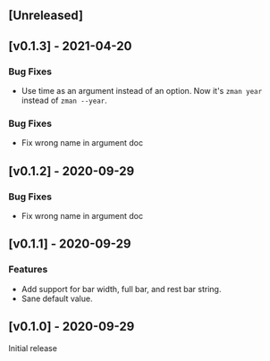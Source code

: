 ## [Unreleased]


## [v0.1.3] - 2021-04-20

### Bug Fixes
- Use time as an argument instead of an option. Now it's `zman year` instead of `zman --year`.

### Bug Fixes
- Fix wrong name in argument doc

## [v0.1.2] - 2020-09-29

### Bug Fixes
- Fix wrong name in argument doc

## [v0.1.1] - 2020-09-29

### Features
- Add support for bar width, full bar, and rest bar string.
- Sane default value.

## [v0.1.0] - 2020-09-29

Initial release
